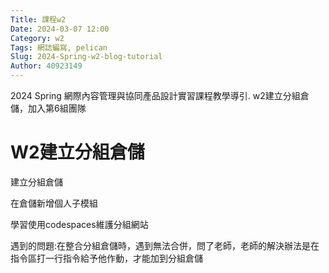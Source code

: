 ```yaml
---
Title: 課程w2
Date: 2024-03-07 12:00
Category: w2
Tags: 網誌編寫, pelican
Slug: 2024-Spring-w2-blog-tutorial
Author: 40923149
---
```


2024 Spring 網際內容管理與協同產品設計實習課程教學導引.
w2建立分組倉儲，加入第6組團隊

<!-- PELICAN_END_SUMMARY -->

# W2建立分組倉儲
建立分組倉儲

在倉儲新增個人子模組

學習使用codespaces維護分組網站

遇到的問題:在整合分組倉儲時，遇到無法合併，問了老師，老師的解決辦法是在指令區打一行指令給予他作動，才能加到分組倉儲